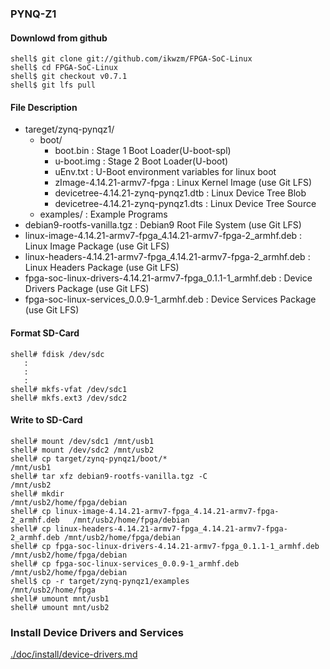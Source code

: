 ### PYNQ-Z1

#### Downlowd from github

```console
shell$ git clone git://github.com/ikwzm/FPGA-SoC-Linux
shell$ cd FPGA-SoC-Linux
shell$ git checkout v0.7.1
shell$ git lfs pull
```

#### File Description

 * tareget/zynq-pynqz1/
   + boot/
     - boot.bin                                                    : Stage 1 Boot Loader(U-boot-spl)
     - u-boot.img                                                  : Stage 2 Boot Loader(U-boot)
     - uEnv.txt                                                    : U-Boot environment variables for linux boot
     - zImage-4.14.21-armv7-fpga                                   : Linux Kernel Image       (use Git LFS)
     - devicetree-4.14.21-zynq-pynqz1.dtb                          : Linux Device Tree Blob   
     - devicetree-4.14.21-zynq-pynqz1.dts                          : Linux Device Tree Source
   + examples/                                                     : Example Programs
 * debian9-rootfs-vanilla.tgz                                      : Debian9 Root File System (use Git LFS)
 * linux-image-4.14.21-armv7-fpga_4.14.21-armv7-fpga-2_armhf.deb   : Linux Image Package      (use Git LFS)
 * linux-headers-4.14.21-armv7-fpga_4.14.21-armv7-fpga-2_armhf.deb : Linux Headers Package    (use Git LFS)
 * fpga-soc-linux-drivers-4.14.21-armv7-fpga_0.1.1-1_armhf.deb     : Device Drivers Package   (use Git LFS)
 * fpga-soc-linux-services_0.0.9-1_armhf.deb                       : Device Services Package  (use Git LFS)

#### Format SD-Card

````console
shell# fdisk /dev/sdc
   :
   :
   :
shell# mkfs-vfat /dev/sdc1
shell# mkfs.ext3 /dev/sdc2
````

#### Write to SD-Card

````console
shell# mount /dev/sdc1 /mnt/usb1
shell# mount /dev/sdc2 /mnt/usb2
shell# cp target/zynq-pynqz1/boot/*                                       /mnt/usb1
shell# tar xfz debian9-rootfs-vanilla.tgz -C                              /mnt/usb2
shell# mkdir                                                              /mnt/usb2/home/fpga/debian
shell# cp linux-image-4.14.21-armv7-fpga_4.14.21-armv7-fpga-2_armhf.deb   /mnt/usb2/home/fpga/debian
shell# cp linux-headers-4.14.21-armv7-fpga_4.14.21-armv7-fpga-2_armhf.deb /mnt/usb2/home/fpga/debian
shell# cp fpga-soc-linux-drivers-4.14.21-armv7-fpga_0.1.1-1_armhf.deb     /mnt/usb2/home/fpga/debian
shell# cp fpga-soc-linux-services_0.0.9-1_armhf.deb                       /mnt/usb2/home/fpga/debian
shell$ cp -r target/zynq-pynqz1/examples                                  /mnt/usb2/home/fpga
shell# umount mnt/usb1
shell# umount mnt/usb2
````

### Install Device Drivers and Services

[./doc/install/device-drivers.md](device-drivers.md)

